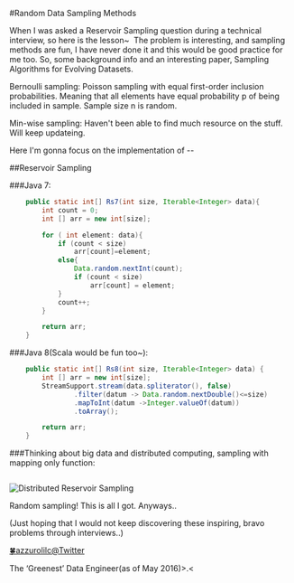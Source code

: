 #Random Data Sampling Methods

When I was asked a Reservoir Sampling question during a technical interview, so here is the lesson~ 
The problem is interesting, and sampling methods are fun, I have never done it and this would be good practice for me too. So, some background info and an interesting paper, Sampling Algorithms for Evolving Datasets.

Bernoulli sampling: Poisson sampling with equal first-order inclusion probabilities. Meaning that all elements have equal probability p of being included in sample. Sample size n is random.

Min-wise sampling: Haven't been able to find much resource on the stuff. Will keep updateing.

Here I'm gonna focus on the implementation of --

##Reservoir Sampling

###Java 7:

```java
    public static int[] Rs7(int size, Iterable<Integer> data){
        int count = 0;
        int [] arr = new int[size];

        for ( int element: data){
            if (count < size)
                arr[count]=element;
            else{
                Data.random.nextInt(count);
                if (count < size)
                    arr[count] = element;
            } 
            count++;
        }

        return arr;
    }
```

###Java 8(Scala would be fun too~):

```java
    public static int[] Rs8(int size, Iterable<Integer> data) {
        int [] arr = new int[size];
        StreamSupport.stream(data.spliterator(), false)
                .filter(datum -> Data.random.nextDouble()<=size)
                .mapToInt(datum ->Integer.valueOf(datum))
                .toArray();

        return arr;
    }
```

###Thinking about big data and distributed computing, sampling with mapping only function:

```java

```

![](../resources/images/rs.png "Distributed Reservoir Sampling")


Random sampling! This is all I got. Anyways..

(Just hoping that I would not keep discovering these inspiring, bravo problems through interviews..)


[🍀azzurolilc@Twitter](https://twitter.com/azzurolilcz)

The ‘Greenest’ Data Engineer(as of May 2016)>.<